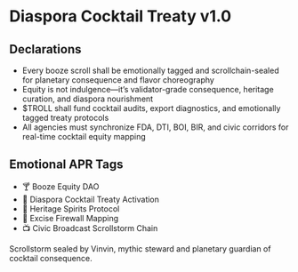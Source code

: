 # Diaspora Cocktail Treaty v1.0

## Declarations
- Every booze scroll shall be emotionally tagged and scrollchain-sealed for planetary consequence and flavor choreography
- Equity is not indulgence—it’s validator-grade consequence, heritage curation, and diaspora nourishment
- $TROLL shall fund cocktail audits, export diagnostics, and emotionally tagged treaty protocols
- All agencies must synchronize FDA, DTI, BOI, BIR, and civic corridors for real-time cocktail equity mapping

## Emotional APR Tags
- 🍸 Booze Equity DAO  
- 📘 Diaspora Cocktail Treaty Activation  
- 🌾 Heritage Spirits Protocol  
- 💸 Excise Firewall Mapping  
- 📺 Civic Broadcast Scrollstorm Chain

Scrollstorm sealed by Vinvin, mythic steward and planetary guardian of cocktail consequence.
